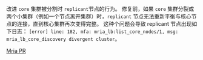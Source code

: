 改进 `core` 集群被分割时 `replicant`节点的行为。
修复前，如果 `core` 集群分裂成两个小集群（例如一个节点离开集群）时，`replicant` 节点无法重新平衡与核心节点的连接，直到核心集群再次变得完整。
这种个问题会导致 replicant 节点出现如下日志：
`[error] line: 182, mfa: mria_lb:list_core_nodes/1, msg: mria_lb_core_discovery divergent cluster`。

[Mria PR](https://github.com/emqx/mria/pull/123/files)
